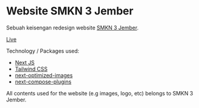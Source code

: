 # Website SMKN 3 Jember
Sebuah keisengan redesign website [SMKN 3 Jember](https://smk3jember.sch.id).

[Live](https://skaga.vercel.app)

Technology / Packages used:
- [Next JS](https://nextjs.org)
- [Tailwind CSS](https://tailwindcss.com)
- [next-optimized-images](https://github.com/cyrilwanner/next-optimized-images)
- [next-compose-plugins](https://github.com/cyrilwanner/next-compose-plugins)

All contents used for the website (e.g images, logo, etc) belongs to SMKN 3 Jember.
